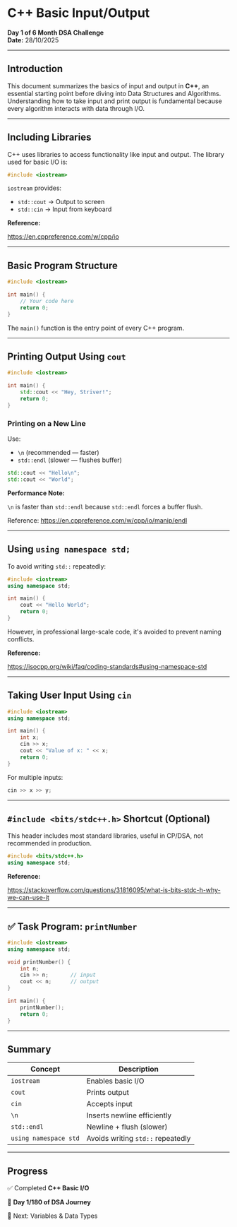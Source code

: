 # C++ Basic Input/Output

**Day 1 of 6 Month DSA Challenge**  
**Date:** 28/10/2025

---

## Introduction
This document summarizes the basics of input and output in **C++**, an essential starting point before diving into Data Structures and Algorithms.
Understanding how to take input and print output is fundamental because every algorithm interacts with data through I/O.

---

## Including Libraries
C++ uses libraries to access functionality like input and output.
The library used for basic I/O is:

```cpp
#include <iostream>

```

`iostream` provides:

- `std::cout` → Output to screen
- `std::cin` → Input from keyboard

**Reference:**

https://en.cppreference.com/w/cpp/io

---

## Basic Program Structure

```cpp
#include <iostream>

int main() {
    // Your code here
    return 0;
}

```

The `main()` function is the entry point of every C++ program.

---

## Printing Output Using `cout`

```cpp
#include <iostream>

int main() {
    std::cout << "Hey, Striver!";
    return 0;
}

```

### Printing on a New Line

Use:

- `\n` (recommended — faster)
- `std::endl` (slower — flushes buffer)

```cpp
std::cout << "Hello\n";
std::cout << "World";

```

**Performance Note:**

`\n` is faster than `std::endl` because `std::endl` forces a buffer flush.

Reference: https://en.cppreference.com/w/cpp/io/manip/endl

---

## Using `using namespace std;`

To avoid writing `std::` repeatedly:

```cpp
#include <iostream>
using namespace std;

int main() {
    cout << "Hello World";
    return 0;
}

```

However, in professional large-scale code, it's avoided to prevent naming conflicts.

**Reference:**

https://isocpp.org/wiki/faq/coding-standards#using-namespace-std

---

## Taking User Input Using `cin`

```cpp
#include <iostream>
using namespace std;

int main() {
    int x;
    cin >> x;
    cout << "Value of x: " << x;
    return 0;
}

```

For multiple inputs:

```cpp
cin >> x >> y;

```

---

## `#include <bits/stdc++.h>` Shortcut (Optional)

This header includes most standard libraries, useful in CP/DSA, not recommended in production.

```cpp
#include <bits/stdc++.h>
using namespace std;

```

**Reference:**

https://stackoverflow.com/questions/31816095/what-is-bits-stdc-h-why-we-can-use-it

---

## ✅ Task Program: `printNumber`

```cpp
#include <iostream>
using namespace std;

void printNumber() {
    int n;
    cin >> n;       // input
    cout << n;      // output
}

int main() {
    printNumber();
    return 0;
}

```

---

## Summary

| Concept | Description |
| --- | --- |
| `iostream` | Enables basic I/O |
| `cout` | Prints output |
| `cin` | Accepts input |
| `\n` | Inserts newline efficiently |
| `std::endl` | Newline + flush (slower) |
| `using namespace std` | Avoids writing `std::` repeatedly |

---

## Progress

✅ Completed **C++ Basic I/O**

📆 **Day 1/180 of DSA Journey**

🚀 Next: Variables & Data Types